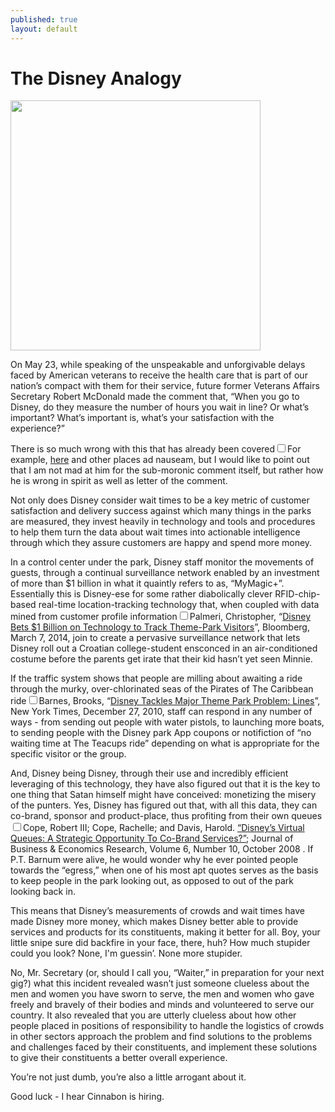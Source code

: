 ```yaml
---
published: true
layout: default
---
```

<h1>The Disney Analogy</h1>
<p><img class="right" width="400px" src="https://nselby.github.io/assets/img/secretary_dipshit.png" /></p>

<p>On May 23, while speaking of the unspeakable and unforgivable delays faced by American veterans to receive the health care that is part of our nation’s compact with them for their service, future former Veterans Affairs Secretary Robert McDonald made the comment that, “When you go to Disney, do they measure the number of hours you wait in line? Or what’s important? What’s important is, what’s your satisfaction with the experience?”</p>

<p>There is so much wrong with this that has already been covered<label for="sn-demo" class="margin-toggle sidenote-number"></label><input type="checkbox" id="sn-demo" class="margin-toggle"/><span class="sidenote">For example, <a href="http://www.cnn.com/2016/05/23/politics/veterans-affairs-secretary-disneyland-wait-times/index.html" target="_blank">here</a> and other places ad nauseam</span>, but I would like to point out that I am not mad at him for the sub-moronic comment itself, but rather how he is wrong in spirit as well as letter of the comment.</p>

<p>Not only does Disney consider wait times to be a key metric of customer satisfaction and delivery success against which many things in the parks are measured, they invest heavily in technology and tools and procedures to help them turn the data about wait times into actionable intelligence through which they assure customers are happy and spend more money. </p>

<p>In a control center under the park, Disney staff monitor the movements of guests, through a continual surveillance network enabled by an investment of more than $1 billion in what it quaintly refers to as, “MyMagic+”. Essentially this is Disney-ese for some rather diabolically clever RFID-chip-based real-time location-tracking technology that, when coupled with data mined from customer profile information<label for="sn-demo" class="margin-toggle sidenote-number"></label><input type="checkbox" id="sn-demo" class="margin-toggle"/><span class="sidenote">Palmeri, Christopher, “<a href="http://www.bloomberg.com/news/articles/2014-03-07/disney-bets-1-billion-on-technology-to-track-theme-park-visitors" target="_blank">Disney Bets $1 Billion on Technology to Track Theme-Park Visitors</a>”, Bloomberg, March 7, 2014</span>, join to create a pervasive surveillance network that lets Disney roll out a Croatian college-student ensconced in an air-conditioned costume before the parents get irate that their kid hasn’t yet seen Minnie. </p>

<p>If the traffic system shows that people are milling about awaiting a ride through the murky, over-chlorinated seas of the Pirates of The Caribbean ride<label for="sn-demo" class="margin-toggle sidenote-number"></label><input type="checkbox" id="sn-demo" class="margin-toggle"/><span class="sidenote">Barnes, Brooks, “<a href="http://www.nytimes.com/2010/12/28/business/media/28disney.html" target="_blank">Disney Tackles Major Theme Park Problem: Lines</a>”, New York Times, December 27, 2010</span>, staff can respond in any number of ways - from sending out people with water pistols, to launching more boats, to sending people with the Disney park App coupons or notifiction of “no waiting time at The Teacups ride” depending on what is appropriate for the specific visitor or the group.</p>

<p>And, Disney being Disney, through their use and incredibly efficient leveraging of this technology, they have also figured out that it is the key to one thing that Satan himself might have conceived: monetizing the misery of the punters. Yes, Disney has figured out that, with all this data, they can co-brand, sponsor and product-place, thus profiting from their own queues<label for="sn-demo" class="margin-toggle sidenote-number"></label><input type="checkbox" id="sn-demo" class="margin-toggle"/><span class="sidenote">Cope, Robert III; Cope, Rachelle; and Davis, Harold. <a href="www.cluteinstitute.com/ojs/index.php/JBER/article/viewFile/2475/2521" target="_blank">“Disney’s Virtual Queues: A Strategic Opportunity To Co-Brand Services?”</a>; Journal of Business &amp; Economics Research, Volume 6, Number 10, October 2008 </span>. If P.T. Barnum were alive, he would wonder why he ever pointed people towards the “egress,” when one of his most apt quotes serves as the basis to keep people in the park looking out, as opposed to out of the park looking back in.</p>

<p>This means that Disney’s measurements of crowds and wait times have made Disney more money, which makes Disney better able to provide services and products for its constituents, making it better for all. Boy, your little snipe sure did backfire in your face, there, huh? How much stupider could you look? None, I'm guessin’. None more stupider.</p>

<p>No, Mr. Secretary (or, should I call you, “Waiter,” in preparation for your next gig?) what this incident revealed wasn’t just someone clueless about the men and women you have sworn to serve, the men and women who gave freely and bravely of their bodies and minds and volunteered to serve our country. It also revealed that you are utterly clueless about how other people placed in positions of responsibility to handle the logistics of crowds in other sectors approach the problem and find solutions to the problems and challenges faced by their constituents, and implement these solutions to give their constituents a better overall experience. </p>

<p>You’re not just dumb, you’re also a little arrogant about it. </p>

<p>Good luck - I hear Cinnabon is hiring. </p>

